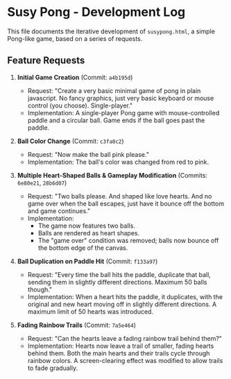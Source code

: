 # Susy Pong - Development Log

This file documents the iterative development of `susypong.html`, a simple Pong-like game, based on a series of requests.

## Feature Requests

1.  **Initial Game Creation** (Commit: `a4b195d`)
    *   Request: "Create a very basic minimal game of pong in plain javascript. No fancy graphics, just very basic keyboard or mouse control (you choose). Single-player."
    *   Implementation: A single-player Pong game with mouse-controlled paddle and a circular ball. Game ends if the ball goes past the paddle.

2.  **Ball Color Change** (Commit: `c3fa0c2`)
    *   Request: "Now make the ball pink please."
    *   Implementation: The ball's color was changed from red to pink.

3.  **Multiple Heart-Shaped Balls & Gameplay Modification** (Commits: `6e80e21`, `28b6d07`)
    *   Request: "Two balls please. And shaped like love hearts. And no game over when the ball escapes, just have it bounce off the bottom and game continues."
    *   Implementation:
        *   The game now features two balls.
        *   Balls are rendered as heart shapes.
        *   The "game over" condition was removed; balls now bounce off the bottom edge of the canvas.

4.  **Ball Duplication on Paddle Hit** (Commit: `f133a97`)
    *   Request: "Every time the ball hits the paddle, duplicate that ball, sending them in slightly different directions. Maximum 50 balls though."
    *   Implementation: When a heart hits the paddle, it duplicates, with the original and new heart moving off in slightly different directions. A maximum limit of 50 hearts was introduced.

5.  **Fading Rainbow Trails** (Commit: `7a5e464`)
    *   Request: "Can the hearts leave a fading rainbow trail behind them?"
    *   Implementation: Hearts now leave a trail of smaller, fading hearts behind them. Both the main hearts and their trails cycle through rainbow colors. A screen-clearing effect was modified to allow trails to fade gradually.
